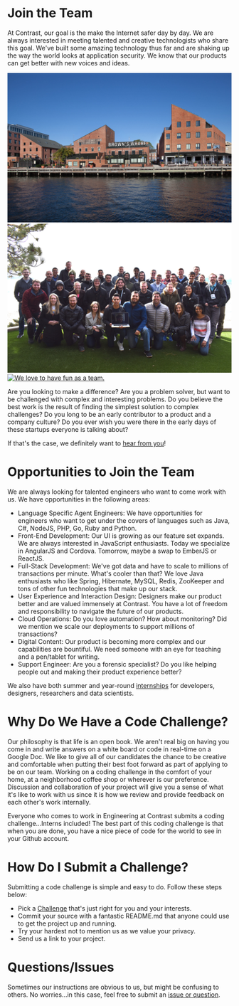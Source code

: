 # Join the Team
At Contrast, our goal is the make the Internet safer day by day. We are always interested in meeting talented and creative technologists who share this goal. We've built some amazing technology thus far and are shaking up the way the world looks at application security. We know that our products can get better with new voices and ideas.

<a href="bw.jpg" title="We love to have fun as a team.">
<img src="bw.jpg" alt="We love to have fun as a team."></a>
<a href="team_2018.jpg" title="We love to have fun as a team.">
<img src="team_2018.jpg" alt="We love to have fun as a team."></a>
<a href="escape1.png" title="We love to have fun as a team.">
<img src="escape1.png" alt="We love to have fun as a team."></a>

Are you looking to make a difference? Are you a problem solver, but want to be challenged with complex and interesting problems. Do you believe the best work is the result of finding the simplest solution to complex challenges? Do you long to be an early contributor to a product and a company culture? Do you ever wish you were there in the early days of these startups everyone is talking about?

If that's the case, we definitely want to [hear from you](https://www.contrastsecurity.com/careers)!

# Opportunities to Join the Team
We are always looking for talented engineers who want to come work with us. We have opportunities in the following areas:

* Language Specific Agent Engineers: We have opportunities for engineers who want to get under the covers of languages such as Java, C#, NodeJS, PHP, Go, Ruby and Python. 
* Front-End Development: Our UI is growing as our feature set expands. We are always interested in JavaScript enthusiasts. Today we specialize in AngularJS and Cordova. Tomorrow, maybe a swap to EmberJS or ReactJS. 
* Full-Stack Development: We've got data and have to scale to millions of transactions per minute. What's cooler than that? We love Java enthusiasts who like Spring, Hibernate, MySQL, Redis, ZooKeeper and tons of other fun technologies that make up our stack.
* User Experience and Interaction Design: Designers make our product better and are valued immensely at Contrast. You have a lot of freedom and responsibility to navigate the future of our products.
* Cloud Operations: Do you love automation? How about monitoring? Did we mention we scale our deployments to support millions of transactions?
* Digital Content: Our product is becoming more complex and our capabilities are bountiful. We need someone with an eye for teaching and a pen/tablet for writing.
* Support Engineer: Are you a forensic specialist? Do you like helping people out and making their product experience better?

We also have both summer and year-round [internships](interns.md) for developers, designers, researchers and data scientists. 

# Why Do We Have a Code Challenge?
Our philosophy is that life is an open book. We aren't real big on having you come in and write answers on a white board or code in real-time on a Google Doc. We like to give all of our candidates the chance to be creative and comfortable when putting their best foot forward as part of applying to be on our team. Working on a coding challenge in the comfort of your home, at a neighborhood coffee shop or wherever is our preference. Discussion and collaboration of your project will give you a sense of what it's like to work with us since it is how we review and provide feedback on each other's work internally.

Everyone who comes to work in Engineering at Contrast submits a coding challenge...Interns included! The best part of this coding challenge is that when you are done, you have a nice piece of code for the world to see in your Github account.

# How Do I Submit a Challenge?
Submitting a code challenge is simple and easy to do. Follow these steps below:

* Pick a [Challenge](challenges.md) that's just right for you and your interests.
* Commit your source with a fantastic README.md that anyone could use to get the project up and running.
* Try your hardest not to mention us as we value your privacy.
* Send us a link to your project.

# Questions/Issues
Sometimes our instructions are obvious to us, but might be confusing to others. No worries...in this case, feel free to submit an [issue or question](https://github.com/Contrast-Security-OSS/join-the-team/issues).
